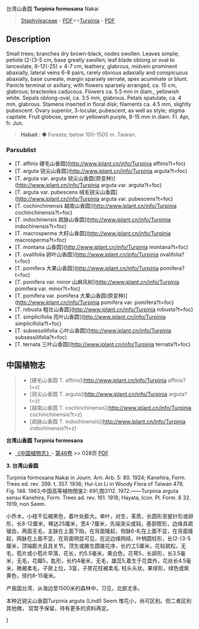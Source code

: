 台湾山香圆 **Turpinia formosana** Nakai

> [Staphyleaceae](http://www.iplant.cn/info/Staphyleaceae?t=foc) - [PDF](http://www.iplant.cn/foc/pdf/Staphyleaceae.pdf)>>[Turpinia](http://www.iplant.cn/info/Turpinia?t=foc) - [PDF](http://www.iplant.cn/foc/pdf/Turpinia.pdf)

## Description

Small trees; branches dry brown-black, nodes swollen. Leaves simple; petiole (2-)3-5 cm, base greatly swollen; leaf blade oblong or oval to lanceolate, 8-12(-25) × 4-7 cm, leathery, glabrous, midvein prominent abaxially, lateral veins 6-8 pairs, rarely obvious adaxially and conspicuous abaxially, base cuneate, margin sparsely serrate, apex acuminate or blunt. Panicle terminal or axillary, with flowers sparsely arranged, ca. 15 cm, glabrous; bracteoles caducous. Flowers ca. 5.5 mm in diam., yellowish white. Sepals oblong-oval, ca. 3.5 mm, glabrous. Petals spatulate, ca. 4 mm, glabrous. Stamens inserted in floral disk; filaments ca. 4.5 mm, slightly pubescent. Ovary superior, 3-locular, pubescent, as well as style; stigma capitate. Fruit globose, green or yellowish purple, 8-15 mm in diam. Fl. Apr, fr. Jun.


> **Habait** : 
>● Forests; below 100-1500 m. Taiwan.



### Parsublist

* [T.  affinis  硬毛山香圆](http://www.iplant.cn/info/Turpinia affinis?t=foc)
* [T.  arguta  锐尖山香圆](http://www.iplant.cn/info/Turpinia arguta?t=foc)
* [T.  arguta var. arguta  锐尖山香圆(原变种)](http://www.iplant.cn/info/Turpinia arguta var. arguta?t=foc)
* [T.  arguta var. pubescens  绒毛锐尖山香圆](http://www.iplant.cn/info/Turpinia arguta var. pubescens?t=foc)
* [T.  cochinchinensis  越南山香圆](http://www.iplant.cn/info/Turpinia cochinchinensis?t=foc)
* [T.  indochinensis  疏脉山香圆](http://www.iplant.cn/info/Turpinia indochinensis?t=foc)
* [T.  macrosperma  大籽山香圆](http://www.iplant.cn/info/Turpinia macrosperma?t=foc)
* [T.  montana  山香圆](http://www.iplant.cn/info/Turpinia montana?t=foc)
* [T.  ovalifolia  卵叶山香圆](http://www.iplant.cn/info/Turpinia ovalifolia?t=foc)
* [T.  pomifera  大果山香圆](http://www.iplant.cn/info/Turpinia pomifera?t=foc)
* [T.  pomifera var. minor  山麻风树](http://www.iplant.cn/info/Turpinia pomifera var. minor?t=foc)
* [T.  pomifera var. pomifera  大果山香圆(原变种)](http://www.iplant.cn/info/Turpinia pomifera var. pomifera?t=foc)
* [T.  robusta  粗壮山香圆](http://www.iplant.cn/info/Turpinia robusta?t=foc)
* [T.  simplicifolia  亮叶山香圆](http://www.iplant.cn/info/Turpinia simplicifolia?t=foc)
* [T.  subsessilifolia  心叶山香圆](http://www.iplant.cn/info/Turpinia subsessilifolia?t=foc)
* [T.  ternata  三叶山香圆](http://www.iplant.cn/info/Turpinia ternata?t=foc)


## 中国植物志

> * [硬毛山香圆  T.  affinis](http://www.iplant.cn/info/Turpinia affinis?t=z)
> * [锐尖山香圆  T.  arguta](http://www.iplant.cn/info/Turpinia arguta?t=z)
> * [越南山香圆  T.  cochinchinensis](http://www.iplant.cn/info/Turpinia cochinchinensis?t=z)
> * [疏脉山香圆  T.  indochinensis](http://www.iplant.cn/info/Turpinia indochinensis?t=z)


**台湾山香圆 Turpinia formosana**

* [《中国植物志》](http://www.iplant.cn/frps)- [第46卷](http://www.iplant.cn/frps/vol/46) >> 028页 [PDF](http://www.iplant.cn/frps/pdf/46/028b.PDF)


**3. 台湾山香圆**

Turpinia formosana Nakai in Journ. Arn. Arb. 5: 80. 1924; Kanehira, Form. Trees ed. rev. 399. t. 357. 1936; Hui-Lin Li in Woody Flora of Taiwan 478. Fig. 148. 1963;中国高等植物图鉴2: 691,图3112. 1972.——Turpinia arguta sensu Kanehira, Form. Trees ad. rev. 161. 1918; Hayata, Icon. Pl. Form. 8 32. 1919, non Seem.

小乔木，小枝干后褐黑色，着叶处膨大。单叶，对生，革质，长圆形至披针形或卵形，长8-12厘米，稀达25厘米，宽4-7厘米，先端渐尖或钝，基部楔形，边缘具疏锯齿，两面无毛，主脉在上面下陷，在背面隆起，侧脉6-8,在上面不显，在背面隆起，网脉在上面不显，在背面明显可见，在近边缘网结，叶柄圆柱形，长(2-)3-5厘米，顶端膨大且具关节。顶生或腋生圆锥花序，长约工5厘米，花较疏松，无毛，苞片或小苞片早落，花长，约5.5毫米，黄白色，花萼5，长卵形，长3.5毫米，无毛，花瓣5，匙形，长约4毫米，无毛，雄蕊5,着生于花盘外，花丝长4.5毫米，微被柔毛，子房上位，3室，子房花柱被柔毛. 柱头头状。果球形，绿色或紫黄色，径约8-15毫米。

产我国台湾，从海边至1500米的森林中，习见，北部尤多。

本种近锐尖山香圆Turpinia arguta (Lindl) Seem.惟花小，尚可区别。但二者区别其他微， 现暂予保留，待有更多的资料再定。



}